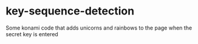 # key-sequence-detection
Some konami code that adds unicorns and rainbows to the page when the secret key is entered 
